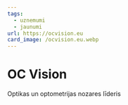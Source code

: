 ```yaml
---
tags:
  - uznemumi
  - jaunumi
url: https://ocvision.eu
card_image: /ocvision.eu.webp
---
```


# OC Vision

Optikas un optometrijas nozares līderis
